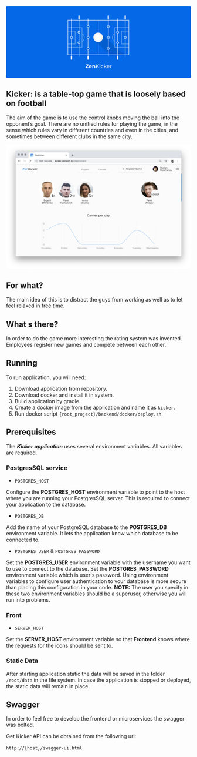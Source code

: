 ![Logo](docs/logo.png)


## Kicker:  is a table-top game that is loosely based on football

The aim of the game is to use the control knobs moving the ball into the 
opponent’s goal. There are no unified rules for playing the game, in the 
sense which rules vary in different countries and even in the cities, and sometimes
between different clubs in the same city.

[![Screenshots](docs/screenshots/animation.webp)](http://kicker.zensoft.by)

## For what?

The main idea of this is to distract the guys from working as well as to let feel relaxed in 
free time.

## What s there?

In order to do the game more interesting the rating system was invented. Employees 
register new games and compete between each other. 

## Running

To run application, you will need:
 1) Download application from repository.
 2) Download docker and install it in system.
 3) Build application by gradle.
 4) Create a docker image from the application and name it as `kicker`.
 5) Run docker script `{root_project}/backend/docker/deploy.sh`.

## Prerequisites

The **_Kicker application_** uses several environment variables. All variables are required.

### PostgresSQL service

* `POSTGRES_HOST`

Configure the **POSTGRES_HOST** environment variable to point to the host where 
you are running your PostgresSQL server. This is required to connect your 
application to the database.

* `POSTGRES_DB`

Add the name of your PostgreSQL database to the **POSTGRES_DB** environment 
variable. It lets the application know which database to be connected to.

* `POSTGRES_USER` & `POSTGRES_PASSWORD`

Set the **POSTGRES_USER** environment variable with the username you want to 
use to connect to the database.  Set the **POSTGRES_PASSWORD** environment 
variable which is user's password. Using environment variables to configure user 
authentication to your database is more secure than placing this configuration 
in your code. **NOTE:** The user you specify in these two environment variables
should be a superuser, otherwise you will run into problems.

### Front

* `SERVER_HOST`

Set the **SERVER_HOST** environment variable so that **Frontend** knows where the requests for the icons should be sent to. 

### Static Data
After starting application static the data will be saved in the folder `/root/data` in the file system.
In case the application is stopped or deployed, the static data will 
remain in place.

## Swagger
In order to feel free to develop the frontend or microservices the swagger 
was bolted.

Get Kicker API can be obtained from the following url:

`http://{host}/swagger-ui.html`